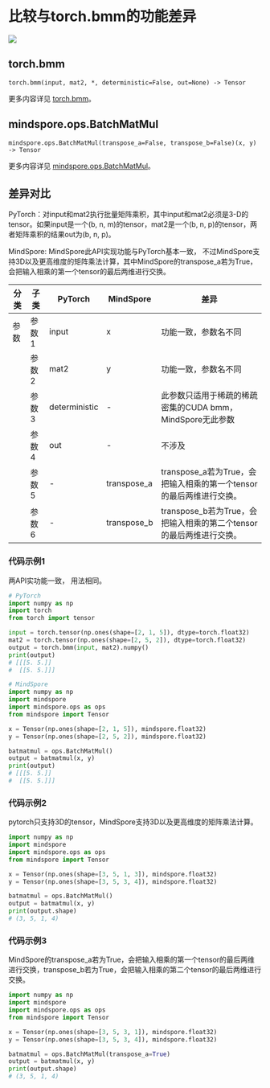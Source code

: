 # 比较与torch.bmm的功能差异

<a href="https://gitee.com/mindspore/docs/blob/master/docs/mindspore/source_zh_cn/note/api_mapping/pytorch_diff/BatchMatMul.md" target="_blank"><img src="https://mindspore-website.obs.cn-north-4.myhuaweicloud.com/website-images/master/resource/_static/logo_source.png"></a>

## torch.bmm

```text
torch.bmm(input, mat2, *, deterministic=False, out=None) -> Tensor
```

更多内容详见 [torch.bmm](https://pytorch.org/docs/1.8.1/generated/torch.bmm.html)。

## mindspore.ops.BatchMatMul

```text
mindspore.ops.BatchMatMul(transpose_a=False, transpose_b=False)(x, y) -> Tensor
```

更多内容详见 [mindspore.ops.BatchMatMul](https://mindspore.cn/docs/zh-CN/master/api_python/ops/mindspore.ops.BatchMatMul.html)。

## 差异对比

PyTorch：对input和mat2执行批量矩阵乘积，其中input和mat2必须是3-D的tensor。如果input是一个(b, n, m)的tensor，mat2是一个(b, n, p)的tensor，两者矩阵乘积的结果out为(b, n, p)。

MindSpore: MindSpore此API实现功能与PyTorch基本一致， 不过MindSpore支持3D以及更高维度的矩阵乘法计算，其中MindSpore的transpose_a若为True，会把输入相乘的第一个tensor的最后两维进行交换。

| 分类 | 子类  | PyTorch       | MindSpore   | 差异                                                         |
| ---- | ----- | ------------- | ----------- | ------------------------------------------------------------ |
| 参数 | 参数1 | input         | x           | 功能一致，参数名不同                                         |
|      | 参数2 | mat2         | y           | 功能一致，参数名不同                                         |
|      | 参数3 | deterministic | -           | 此参数只适用于稀疏的稀疏密集的CUDA bmm，MindSpore无此参数    |
|      | 参数4 | out         | -         | 不涉及                                    |
|      | 参数5 | -             | transpose_a | transpose_a若为True，会把输入相乘的第一个tensor的最后两维进行交换。 |
|      | 参数6 | -             | transpose_b | transpose_b若为True，会把输入相乘的第二个tensor的最后两维进行交换。 |

### 代码示例1

两API实功能一致， 用法相同。

```python
# PyTorch
import numpy as np
import torch
from torch import tensor

input = torch.tensor(np.ones(shape=[2, 1, 5]), dtype=torch.float32)
mat2 = torch.tensor(np.ones(shape=[2, 5, 2]), dtype=torch.float32)
output = torch.bmm(input, mat2).numpy()
print(output)
# [[[5. 5.]]
#  [[5. 5.]]]

# MindSpore
import numpy as np
import mindspore
import mindspore.ops as ops
from mindspore import Tensor

x = Tensor(np.ones(shape=[2, 1, 5]), mindspore.float32)
y = Tensor(np.ones(shape=[2, 5, 2]), mindspore.float32)

batmatmul = ops.BatchMatMul()
output = batmatmul(x, y)
print(output)
# [[[5. 5.]]
#  [[5. 5.]]]
```

### 代码示例2

pytorch只支持3D的tensor，MindSpore支持3D以及更高维度的矩阵乘法计算。

```python
import numpy as np
import mindspore
import mindspore.ops as ops
from mindspore import Tensor

x = Tensor(np.ones(shape=[3, 5, 1, 3]), mindspore.float32)
y = Tensor(np.ones(shape=[3, 5, 3, 4]), mindspore.float32)

batmatmul = ops.BatchMatMul()
output = batmatmul(x, y)
print(output.shape)
# (3, 5, 1, 4)
```

### 代码示例3

MindSpore的transpose_a若为True，会把输入相乘的第一个tensor的最后两维进行交换，transpose_b若为True，会把输入相乘的第二个tensor的最后两维进行交换。

```python
import numpy as np
import mindspore
import mindspore.ops as ops
from mindspore import Tensor

x = Tensor(np.ones(shape=[3, 5, 3, 1]), mindspore.float32)
y = Tensor(np.ones(shape=[3, 5, 3, 4]), mindspore.float32)

batmatmul = ops.BatchMatMul(transpose_a=True)
output = batmatmul(x, y)
print(output.shape)
# (3, 5, 1, 4)
```

